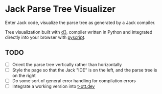 # Jack Parse Tree Visualizer

Enter Jack code, visualize the parse tree as generated by a Jack compiler.

Tree visualization built with [d3](https://github.com/d3/d3), compiler written in Python and integrated directly into your browser with [pyscript](https://github.com/pyscript/pyscript).

## TODO
- [ ] Orient the parse tree vertically rather than horizontally
- [ ] Style the page so that the Jack "IDE" is on the left, and the parse tree is on the right
- [ ] Do some sort of general error handling for compilation errors
- [ ] Integrate a working version into [t-ott.dev](https://www.t-ott.dev/)